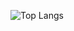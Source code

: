 ![Top Langs](https://github-readme-stats.vercel.app/api/top-langs/?username=ericodwr&theme=radical)

